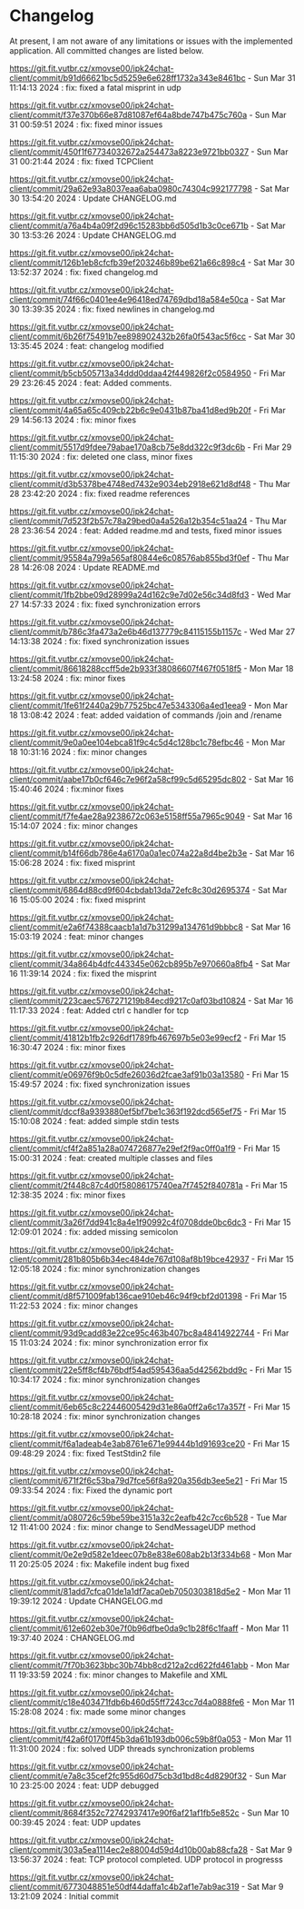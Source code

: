 ﻿# Changelog

At present, I am not aware of any limitations or issues with the implemented application. All committed changes are listed below.

https://git.fit.vutbr.cz/xmovse00/ipk24chat-client/commit/b91d66621bc5d5259e6e628ff1732a343e8461bc - Sun Mar 31 11:14:13 2024 : fix: fixed a fatal misprint in udp

https://git.fit.vutbr.cz/xmovse00/ipk24chat-client/commit/f37e370b66e87d81087ef64a8bde747b475c760a - Sun Mar 31 00:59:51 2024 : fix: fixed minor issues

https://git.fit.vutbr.cz/xmovse00/ipk24chat-client/commit/450f1f67734032672a254473a8223e9721bb0327 - Sun Mar 31 00:21:44 2024 : fix: fixed TCPClient

https://git.fit.vutbr.cz/xmovse00/ipk24chat-client/commit/29a62e93a8037eaa6aba0980c74304c992177798 - Sat Mar 30 13:54:20 2024 : Update CHANGELOG.md

https://git.fit.vutbr.cz/xmovse00/ipk24chat-client/commit/a76a4b4a09f2d96c15283bb6d505d1b3c0ce671b - Sat Mar 30 13:53:26 2024 : Update CHANGELOG.md

https://git.fit.vutbr.cz/xmovse00/ipk24chat-client/commit/126b1eb8cfcfb39ef203246b89be621a66c898c4 - Sat Mar 30 13:52:37 2024 : fix: fixed changelog.md

https://git.fit.vutbr.cz/xmovse00/ipk24chat-client/commit/74f66c0401ee4e96418ed74769dbd18a584e50ca - Sat Mar 30 13:39:35 2024 : fix: fixed newlines in changelog.md

https://git.fit.vutbr.cz/xmovse00/ipk24chat-client/commit/6b26f75491b7ee898902432b26fa0f543ac5f6cc - Sat Mar 30 13:35:45 2024 : feat: changelog modified

https://git.fit.vutbr.cz/xmovse00/ipk24chat-client/commit/b5cb505713a34ddd0ddaa42f449826f2c0584950 - Fri Mar 29 23:26:45 2024 : feat: Added comments.

https://git.fit.vutbr.cz/xmovse00/ipk24chat-client/commit/4a65a65c409cb22b6c9e0431b87ba41d8ed9b20f - Fri Mar 29 14:56:13 2024 : fix: minor fixes

https://git.fit.vutbr.cz/xmovse00/ipk24chat-client/commit/5517d9fdee79abae170a8cb75e8dd322c9f3dc6b - Fri Mar 29 11:15:30 2024 : fix: deleted one class, minor fixes

https://git.fit.vutbr.cz/xmovse00/ipk24chat-client/commit/d3b5378be4748ed7432e9034eb2918e621d8df48 - Thu Mar 28 23:42:20 2024 : fix: fixed readme references

https://git.fit.vutbr.cz/xmovse00/ipk24chat-client/commit/7d523f2b57c78a29bed0a4a526a12b354c51aa24 - Thu Mar 28 23:36:54 2024 : feat: Added readme.md and tests, fixed minor issues

https://git.fit.vutbr.cz/xmovse00/ipk24chat-client/commit/95584a799a565af80844e6c08576ab855bd3f0ef - Thu Mar 28 14:26:08 2024 : Update README.md

https://git.fit.vutbr.cz/xmovse00/ipk24chat-client/commit/1fb2bbe09d28999a24d162c9e7d02e56c34d8fd3 - Wed Mar 27 14:57:33 2024 : fix: fixed synchronization errors

https://git.fit.vutbr.cz/xmovse00/ipk24chat-client/commit/b786c3fa473a2e6b46d137779c84115155b1157c - Wed Mar 27 14:13:38 2024 : fix: fixed synchronization issues

https://git.fit.vutbr.cz/xmovse00/ipk24chat-client/commit/86618288ccff5de2b933f38086607f467f0518f5 - Mon Mar 18 13:24:58 2024 : fix: minor fixes

https://git.fit.vutbr.cz/xmovse00/ipk24chat-client/commit/1fe61f2440a29b77525bc47e5343306a4ed1eea9 - Mon Mar 18 13:08:42 2024 : feat: added vaidation of commands /join and /rename

https://git.fit.vutbr.cz/xmovse00/ipk24chat-client/commit/9e0a0ee104ebca81f9c4c5d4c128bc1c78efbc46 - Mon Mar 18 10:31:16 2024 : fix: minor changes

https://git.fit.vutbr.cz/xmovse00/ipk24chat-client/commit/aabe17b0cf646c7e96f2a58cf99c5d65295dc802 - Sat Mar 16 15:40:46 2024 : fix:minor fixes

https://git.fit.vutbr.cz/xmovse00/ipk24chat-client/commit/f7fe4ae28a9238672c063e5158ff55a7965c9049 - Sat Mar 16 15:14:07 2024 : fix: minor changes

https://git.fit.vutbr.cz/xmovse00/ipk24chat-client/commit/b14f66db786e4a6170a0a1ec074a22a8d4be2b3e - Sat Mar 16 15:06:28 2024 : fix: fixed misprint

https://git.fit.vutbr.cz/xmovse00/ipk24chat-client/commit/6864d88cd9f604cbdab13da72efc8c30d2695374 - Sat Mar 16 15:05:00 2024 : fix: fixed misprint

https://git.fit.vutbr.cz/xmovse00/ipk24chat-client/commit/e2a6f74388caacb1a1d7b31299a134761d9bbbc8 - Sat Mar 16 15:03:19 2024 : feat: minor changes

https://git.fit.vutbr.cz/xmovse00/ipk24chat-client/commit/34a864b4dfc443345e062cb895b7e970660a8fb4 - Sat Mar 16 11:39:14 2024 : fix: fixed the misprint

https://git.fit.vutbr.cz/xmovse00/ipk24chat-client/commit/223caec5767271219b84ecd9217c0af03bd10824 - Sat Mar 16 11:17:33 2024 : feat: Added ctrl c handler for tcp

https://git.fit.vutbr.cz/xmovse00/ipk24chat-client/commit/41812b1fb2c926df1789fb467697b5e03e99ecf2 - Fri Mar 15 16:30:47 2024 : fix: minor fixes

https://git.fit.vutbr.cz/xmovse00/ipk24chat-client/commit/e06976f9b0c5dfe26036d2fcae3af91b03a13580 - Fri Mar 15 15:49:57 2024 : fix: fixed synchronization issues

https://git.fit.vutbr.cz/xmovse00/ipk24chat-client/commit/dccf8a9393880ef5bf7be1c363f192dcd565ef75 - Fri Mar 15 15:10:08 2024 : feat: added simple stdin tests

https://git.fit.vutbr.cz/xmovse00/ipk24chat-client/commit/cf4f2a851a28a074726877e29ef2f9ac0ff0a1f9 - Fri Mar 15 15:00:31 2024 : feat: created multiple classes and files

https://git.fit.vutbr.cz/xmovse00/ipk24chat-client/commit/2f448c87c4d0f58086175740ea7f7452f840781a - Fri Mar 15 12:38:35 2024 : fix: minor fixes

https://git.fit.vutbr.cz/xmovse00/ipk24chat-client/commit/3a26f7dd941c8a4e1f90992c4f0708dde0bc6dc3 - Fri Mar 15 12:09:01 2024 : fix: added missing semicolon

https://git.fit.vutbr.cz/xmovse00/ipk24chat-client/commit/281b805b6b34ec484de767d108af8b19bce42937 - Fri Mar 15 12:05:18 2024 : fix: minor synchronization changes

https://git.fit.vutbr.cz/xmovse00/ipk24chat-client/commit/d8f571009fab136cae910eb46c94f9cbf2d01398 - Fri Mar 15 11:22:53 2024 : fix: minor changes

https://git.fit.vutbr.cz/xmovse00/ipk24chat-client/commit/93d9cadd83e22ce95c463b407bc8a48414922744 - Fri Mar 15 11:03:24 2024 : fix: minor synchronization error fix

https://git.fit.vutbr.cz/xmovse00/ipk24chat-client/commit/22e5ff8cf4b76bdf54ad595436aa5d42562bdd9c - Fri Mar 15 10:34:17 2024 : fix: minor synchronization changes

https://git.fit.vutbr.cz/xmovse00/ipk24chat-client/commit/6eb65c8c22446005429d31e86a0ff2a6c17a357f - Fri Mar 15 10:28:18 2024 : fix: minor synchronization changes

https://git.fit.vutbr.cz/xmovse00/ipk24chat-client/commit/f6a1adeab4e3ab8761e671e99444b1d91693ce20 - Fri Mar 15 09:48:29 2024 : fix: fixed TestStdin2 file

https://git.fit.vutbr.cz/xmovse00/ipk24chat-client/commit/671f2f6c53ba79d7fce56f8a920a356db3ee5e21 - Fri Mar 15 09:33:54 2024 : fix: Fixed the dynamic port

https://git.fit.vutbr.cz/xmovse00/ipk24chat-client/commit/a080726c59be59be3151a32c2eafb42c7cc6b528 - Tue Mar 12 11:41:00 2024 : fix: minor change to SendMessageUDP method

https://git.fit.vutbr.cz/xmovse00/ipk24chat-client/commit/0e2e9d582e1deec07b8e838e608ab2b13f334b68 - Mon Mar 11 20:25:05 2024 : fix: Makefile indent bug fixed

https://git.fit.vutbr.cz/xmovse00/ipk24chat-client/commit/81add7cfca01de1a1df7aca0eb7050303818d5e2 - Mon Mar 11 19:39:12 2024 : Update CHANGELOG.md

https://git.fit.vutbr.cz/xmovse00/ipk24chat-client/commit/612e602eb30e7f0b96dfbe0da9c1b28f6c1faaff - Mon Mar 11 19:37:40 2024 : CHANGELOG.md

https://git.fit.vutbr.cz/xmovse00/ipk24chat-client/commit/7f70b3623bbc30b74bb8cd212a2cd622fd461abb - Mon Mar 11 19:33:59 2024 : fix: minor changes to Makefile and XML

https://git.fit.vutbr.cz/xmovse00/ipk24chat-client/commit/c18e403471fdb6b460d55ff7243cc7d4a0888fe6 - Mon Mar 11 15:28:08 2024 : fix: made some minor changes

https://git.fit.vutbr.cz/xmovse00/ipk24chat-client/commit/f42a6f0170ff45b3da61b193db006c59b8f0a053 - Mon Mar 11 11:31:00 2024 : fix: solved UDP threads synchronization problems

https://git.fit.vutbr.cz/xmovse00/ipk24chat-client/commit/e7a8c35cef2fc955d60d75cb3d1bd8c4d8290f32 - Sun Mar 10 23:25:00 2024 : feat: UDP debugged

https://git.fit.vutbr.cz/xmovse00/ipk24chat-client/commit/8684f352c72742937417e90f6af21af1fb5e852c - Sun Mar 10 00:39:45 2024 : feat: UDP updates

https://git.fit.vutbr.cz/xmovse00/ipk24chat-client/commit/303a5ea1114ec2e88004d59d4d10b00ab88cfa28 - Sat Mar 9 13:56:37 2024 : feat: TCP protocol completed. UDP protocol in progresss

https://git.fit.vutbr.cz/xmovse00/ipk24chat-client/commit/6773048851e50df44daffa1c4b2af1e7ab9ac319 - Sat Mar 9 13:21:09 2024 : Initial commit


